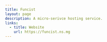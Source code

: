 ```yaml
---
title: Funcist
layout: page
description: A micro-serivce hosting service.
links:
  - title: Website
    url: https://funcist.ns.mg
---
```

